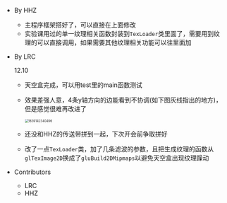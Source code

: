- By HHZ
  - 主程序框架搭好了，可以直接在上面修改
  - 实验课用过的单一纹理相关函数封装到`TexLoader`类里面了，需要用到纹理的可以直接调用，如果需要其他纹理相关功能可以往里面加
  
- By LRC

  12.10

  - 天空盒完成，可以用test里的main函数测试

  - 效果差强人意，4条y轴方向的边能看到不协调(如下图灰线指出的地方)，但是感觉很难再改进了

    <img src="C:\Users\Eragon\AppData\Roaming\Typora\typora-user-images\1639142340496.png" alt="1639142340496" style="zoom:50%;" />

  - 还没和HHZ的传送带拼到一起，下次开会前争取拼好

  - 改了一点`TexLoader`类，加了几条滤波的参数，且把生成纹理的函数从`glTexImage2D`换成了`gluBuild2DMipmaps`以避免天空盒出现纹理躁动

- Contributors
  - LRC
  - HHZ